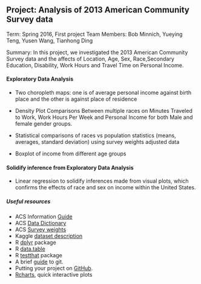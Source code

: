 ## Project: Analysis of 2013 American Community Survey data 

Term: Spring 2016, First project
Team Members: Bob Minnich, Yueying Teng, Yusen Wang, Tianhong Ding


Summary: In this project, we investigated the 2013 American Community Survey data and the affects of Location, Age, Sex, Race,Secondary Education, Disability, Work Hours and Travel Time on Personal Income.

#### Exploratory Data Analysis 
- Two choropleth maps: one is of average personal income against birth place and the other is against place of residence

- Density Plot Comparisons Between multiple races on Minutes Traveled to Work, Work Hours Per Week and Personal Income for both Male and female gender groups. 

- Statistical comparisons of races vs population statistics (means, averages, standard deviation) using survey weights adjusted data 

- Boxplot of income from different age groups  


#### Solidify inference from Exploratory Data Analysis 
- Linear regression to solidify inferences made from visual plots, which confirms the effects of race and sex on income within the United States.


##### Useful resources
* ACS Information [Guide](https://www.census.gov/programs-surveys/acs/about/information-guide.html)
* ACS [Data Dictionary](http://www2.census.gov/programs-surveys/acs/tech_docs/pums/data_dict/PUMSDataDict13.txt)
* ACS [Survey weights](https://usa.ipums.org/usa/repwt.shtml)
* Kaggle [dataset description](https://www.kaggle.com/census/2013-american-community-survey)
* R [dplyr](https://cran.rstudio.com/web/packages/dplyr/vignettes/introduction.html) package
* R [data.table](https://cran.r-project.org/web/packages/data.table/)
* R [testthat](https://journal.r-project.org/archive/2011-1/RJournal_2011-1_Wickham.pdf) package
* A brief [guide](http://rogerdudler.github.io/git-guide/) to git.
* Putting your project on [GitHub](https://guides.github.com/introduction/getting-your-project-on-github/).
* [Rcharts](http://rcharts.io/gallery/), quick interactive plots
